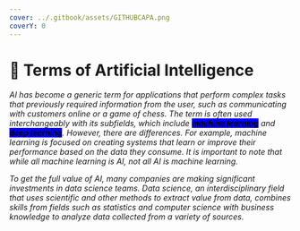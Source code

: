 ```yaml
---
cover: ../.gitbook/assets/GITHUBCAPA.png
coverY: 0
---
```


# 🧿 Terms of Artificial Intelligence

_AI has become a generic term for applications that perform complex tasks that previously required information from the user, such as communicating with customers online or a game of chess. The term is often used interchangeably with its subfields, which include <mark style="background-color:blue;">**machine learning**</mark> and <mark style="background-color:blue;">**deep learning**</mark>. However, there are differences. For example, machine learning is focused on creating systems that learn or improve their performance based on the data they consume. It is important to note that while all machine learning is AI, not all AI is machine learning._

_To get the full value of AI, many companies are making significant investments in data science teams. Data science, an interdisciplinary field that uses scientific and other methods to extract value from data, combines skills from fields such as statistics and computer science with business knowledge to analyze data collected from a variety of sources._
